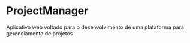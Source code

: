 # ProjectManager
Aplicativo web voltado para o desenvolvimento de uma plataforma para gerenciamento de projetos
